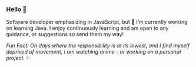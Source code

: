 ### Hello 👋

Software developer emphasizing in JavaScript, but 🔭 I’m currently working on learning Java. I enjoy continuously learning and am open to any guidance, or suggestions so send them my way! 


*Fun Fact: On days where the responsibility is at its lowest, and I find myself deprived of movement, I am watching anime - or working on a personal project.* ✨


<!--
**sunny-lee3/sunny-lee3** is a ✨ _special_ ✨ repository because its `README.md` (this file) appears on your GitHub profile.

Here are some ideas to get you started:

- 🔭 I’m currently working on ...
- 🌱 I’m currently learning ...
- 👯 I’m looking to collaborate on ...
- 🤔 I’m looking for help with ...
- 💬 Ask me about ...
- 📫 How to reach me: ...
- 😄 Pronouns: ...
- ⚡ Fun fact: ...
-->
